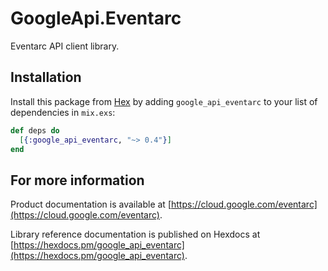 # GoogleApi.Eventarc

Eventarc API client library.



## Installation

Install this package from [Hex](https://hex.pm) by adding
`google_api_eventarc` to your list of dependencies in `mix.exs`:

```elixir
def deps do
  [{:google_api_eventarc, "~> 0.4"}]
end
```

## For more information

Product documentation is available at [https://cloud.google.com/eventarc](https://cloud.google.com/eventarc).

Library reference documentation is published on Hexdocs at
[https://hexdocs.pm/google_api_eventarc](https://hexdocs.pm/google_api_eventarc).
